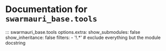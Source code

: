 # Documentation for `swarmauri_base.tools`

::: swarmauri_base.tools
    options.extra:
      show_submodules: false
      show_inheritance: false
      filters:
        - '!.*'  # exclude everything but the module docstring

